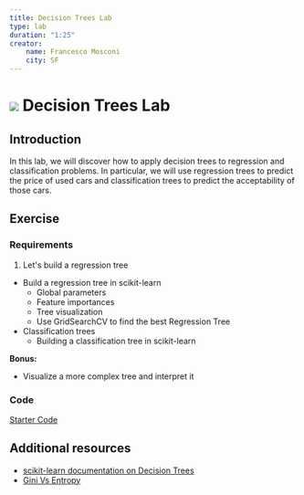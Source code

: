 ```yaml
---
title: Decision Trees Lab
type: lab
duration: "1:25"
creator:
    name: Francesco Mosconi
    city: SF
---
```


# ![](https://ga-dash.s3.amazonaws.com/production/assets/logo-9f88ae6c9c3871690e33280fcf557f33.png) Decision Trees Lab

## Introduction

In this lab, we will discover how to apply decision trees to regression and classification problems. In particular, we will use regression trees to predict the price of used cars and classification trees to predict the acceptability of those cars.

## Exercise

### Requirements

1. Let's build a regression tree
- Build a regression tree in scikit-learn
    - Global parameters
    - Feature importances
    - Tree visualization
    - Use GridSearchCV to find the best Regression Tree
- Classification trees
    - Building a classification tree in scikit-learn

**Bonus:**

- Visualize a more complex tree and interpret it


### Code

[Starter Code](./code/starter-code/starter-code-1_2.ipynb)


## Additional resources

- [scikit-learn documentation on Decision Trees](http://scikit-learn.org/stable/modules/tree.html)
- [Gini Vs Entropy](http://www.garysieling.com/blog/sklearn-gini-vs-entropy-criteria)
